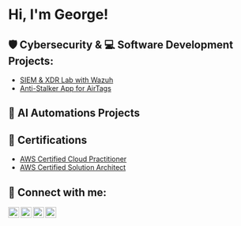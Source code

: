 <h1>Hi, I'm George! </h1>

<h2>🛡️ Cybersecurity & 💻 Software Development Projects:</h2>

  - [SIEM & XDR Lab with Wazuh](https://github.com/george-abaidoo/Wazuh-SIEM-XDR-Lab)
  - [Anti-Stalker App for AirTags](https://github.com/george-abaidoo/Anti-Stalking-System-Apple-AirTags)
 
<h2>🤖 AI Automations Projects</h2>


<h2>📜 Certifications </h2>

  - [AWS Certified Cloud Practitioner](https://github.com/george-abaidoo/LABURL)
  - [AWS Certified Solution Architect](https://github.com/george-abaidoo/LABURL)



<h2> 🤳 Connect with me:</h2>

[<img align="left" alt="JoshMadakor | YouTube" width="22px" src="https://cdn.jsdelivr.net/npm/simple-icons@v3/icons/youtube.svg" />][youtube]
[<img align="left" alt="JoshMadakor | Twitter" width="22px" src="https://cdn.jsdelivr.net/npm/simple-icons@v3/icons/twitter.svg" />][twitter]
[<img align="left" alt="JoshMadakor | LinkedIn" width="22px" src="https://cdn.jsdelivr.net/npm/simple-icons@v3/icons/linkedin.svg" />][linkedin]
[<img align="left" alt="JoshMadakor | Instagram" width="22px" src="https://cdn.jsdelivr.net/npm/simple-icons@v3/icons/instagram.svg" />][instagram]

[twitter]: https://twitter.com/jephersyn
[youtube]: https://www.youtube.com/c/george_abaidoo
[instagram]: https://www.instagram.com/_jephersyn_/
[linkedin]: https://linkedin.com/in/george.abaidoo

<!--
**joshmadakor1/joshmadakor1** is a ✨ _special_ ✨ repository because its `README.md` (this file) appears on your GitHub profile.

Here are some ideas to get you started:

- 🔭 I’m currently working on ...
- 🌱 I’m currently learning ...
- 👯 I’m looking to collaborate on ...
- 🤔 I’m looking for help with ...
- 💬 Ask me about ...
- 📫 How to reach me: ...
- 😄 Pronouns: ...
- ⚡ Fun fact: ...
-->
